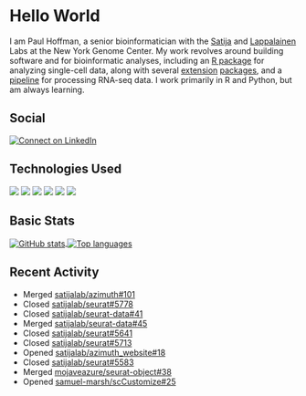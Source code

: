
<!-- README.md is generated from README.Rmd. Please edit that file -->

# Hello World

I am Paul Hoffman, a senior bioinformatician with the
[Satija](https://satijalab.org) and [Lappalainen](https://tllab.org)
Labs at the New York Genome Center. My work revolves around building
software and for bioinformatic analyses, including an [R
package](https://github.com/satijalab/seurat) for analyzing single-cell
data, along with several
[extension](https://github.com/satijalab/seurat-data)
[packages](https://github.com/mojaveazure/seurat-disk), and a
[pipeline](https://github.com/LappalainenLab/RNApipeline) for processing
RNA-seq data. I work primarily in R and Python, but am always learning.

## Social

<!-- badges: start -->

[![Connect on
LinkedIn](https://img.shields.io/badge/--linkedin?label=LinkedIn&logo=LinkedIn&style=social)](https://www.linkedin.com/in/pauljhoffman)

<!-- badges: end -->

## Technologies Used

<!-- badges: start -->

![](https://img.shields.io/badge/r-%23276DC3.svg?&logo=r&logoColor=white)
![](https://img.shields.io/badge/python%20-%2314354C.svg?&logo=python&logoColor=white)
![](https://img.shields.io/badge/markdown-%23000000.svg?&logo=markdown&logoColor=white)
![](https://img.shields.io/badge/git%20-%23F05033.svg?&logo=git&logoColor=white)
![](https://img.shields.io/badge/github%20-%23121011.svg?&logo=github&logoColor=white)
![](https://img.shields.io/badge/docker%20-%230db7ed.svg?&logo=docker&logoColor=white)
<!-- ![](https://img.shields.io/badge/Google%20Cloud%20-%234285F4.svg?&logo=google-cloud&logoColor=white) -->
<!-- badges: end -->

## Basic Stats

<a href="https://github.com/anuraghazra/github-readme-stats">
<img align="center" src="https://github-readme-stats.vercel.app/api?username=mojaveazure&count_private=true&show_icons=true" alt="GitHub stats" />
</a> <a href="https://github.com/anuraghazra/github-readme-stats">
<img align="center" src="https://github-readme-stats.vercel.app/api/top-langs?username=mojaveazure&layout=compact" alt= "Top languages" />
</a>

## Recent Activity

-   Merged
    [satijalab/azimuth#101](https://github.com/satijalab/azimuth/pull/101)
-   Closed
    [satijalab/seurat#5778](https://github.com/satijalab/seurat/issues/5778)
-   Closed
    [satijalab/seurat-data#41](https://github.com/satijalab/seurat-data/issues/41)
-   Merged
    [satijalab/seurat-data#45](https://github.com/satijalab/seurat-data/pull/45)
-   Closed
    [satijalab/seurat#5641](https://github.com/satijalab/seurat/issues/5641)
-   Closed
    [satijalab/seurat#5713](https://github.com/satijalab/seurat/issues/5713)
-   Opened
    [satijalab/azimuth_website#18](https://github.com/satijalab/azimuth_website/pull/18)
-   Closed
    [satijalab/seurat#5583](https://github.com/satijalab/seurat/issues/5583)
-   Merged
    [mojaveazure/seurat-object#38](https://github.com/mojaveazure/seurat-object/pull/38)
-   Opened
    [samuel-marsh/scCustomize#25](https://github.com/samuel-marsh/scCustomize/pull/25)
